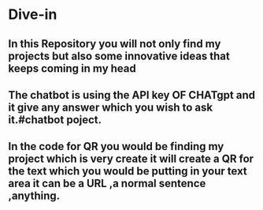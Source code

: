 # Dive-in
In this Repository  you will not only find my projects but  also some innovative ideas that keeps coming in my head 
------------------------------------------------------------------------------------------------------------------------------------------------------
The chatbot is using the API key OF CHATgpt and it give any answer which you wish to ask it.#chatbot poject.
------------------------------------------------------------------------------------------------------------------------------------------------------
In the code for QR you would be finding my project which is very create it will create a QR for the text 
which you would be putting in your text area it can be a URL ,a normal sentence ,anything.
------------------------------------------------------------------------------------------------------------------------------------------------------

